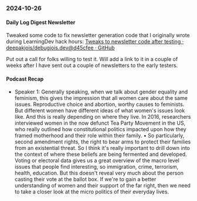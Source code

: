 ### 2024-10-26
#### Daily Log Digest Newsletter
Tweaked some code to fix newsletter generation code that I originally wrote during LearningDev hack hours: [Tweaks to newsletter code after testing · deepakjois/debugjois.dev@d45cfee · GitHub](https://github.com/deepakjois/debugjois.dev/commit/d45cfeeecc510cbd76956d868cc952644fad6940)

Put out a call for folks willing to test it. Will add a link to it in a couple of weeks after I have sent out a couple of newsletters to the early testers.

#### Podcast Recap
- Speaker 1: Generally speaking, when we talk about gender equality and feminism, this gives the impression that all women care about the same issues. Reproductive choice and abortion, worthy causes to feminists. But different women have different ideas of what women's issues look like. And this is really depending on where they live. In 2016, researchers interviewed women in the now defunct Tea Party Movement in the US, who really outlined how constitutional politics impacted upon how they framed motherhood and their role within their family. • So particularly, second amendment rights, the right to bear arms to protect their families from an existential threat. So I think it's really important to drill down into the context of where these beliefs are being fermented and developed. Voting or electoral data gives us a great overview of the macro level issues that people find interesting, so immigration, crime, terrorism, health, education. But this doesn't reveal very much about the person casting their vote at the ballot box. If we're to gain a better understanding of women and their support of the far right, then we need to take a closer look at the micro politics of their everyday lives.
